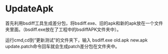 # UpdateApk
首先利用bsdiff工具生成差分包，将bsdiff.exe、旧的apk和新的apk放在一个文件夹里面。（bsdiff.exe放在了工程中的bsdiffAPK文件夹中）。

运行cmd,cd到“更新测试”的文件夹下，输入 bsdiff.exe old.apk new.apk update.patch命令回车就会生成patch差分包在文件夹中。

